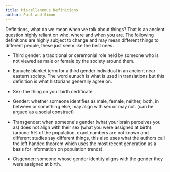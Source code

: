 ```yaml
---
title: Miscellaneous Definitions
author: Paul and Simon
---
```

Definitions, what do we mean when we talk about things? That is an ancient question highly reliant on who, where and when you are. The following definitions are highly subject to change and may mean different things to different people, these just seem like the best ones. 

- Third gender: a traditional or ceremonial role held by someone who is not viewed as male or female by the society around them.

- Eunuch: blanket term for a third gender individual in an ancient near eastern society. The word eunuch is what is used in translations but this definition is what historians generally agree on.

- Sex: the thing on your birth certificate. 

- Gender: whether someone identifies as male, female, neither, both, in between or something 
else, may align with sex or may not. (can be argued as a social construct) 

- Transgender: when someone's gender (what your brain perceives you as) does not align with their sex (what you were assigned at birth). (around 5% of the population, exact numbers are not known and different studies say different things, this also uses what the authors call the left handed theorem which uses the most recent generation as a basis for information on population trends).

- Cisgender: someone whose gender identity aligns with the gender they were assigned at birth. 
